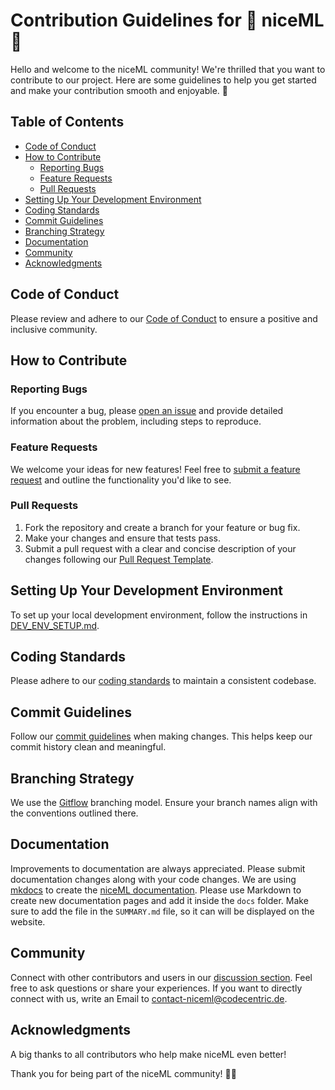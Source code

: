 # Contribution Guidelines for 🍦 niceML 🍦

Hello and welcome to the niceML community! We're thrilled that you want to contribute to
our project. Here are some guidelines to help you get started and make your contribution
smooth and enjoyable. 🚀

## Table of Contents

- [Code of Conduct](#code-of-conduct)
- [How to Contribute](#how-to-contribute)
    - [Reporting Bugs](#reporting-bugs)
    - [Feature Requests](#feature-requests)
    - [Pull Requests](#pull-requests)
- [Setting Up Your Development Environment](#setting-up-your-development-environment)
- [Coding Standards](#coding-standards)
- [Commit Guidelines](#commit-guidelines)
- [Branching Strategy](#branching-strategy)
- [Documentation](#documentation)
- [Community](#community)
- [Acknowledgments](#acknowledgments)

## Code of Conduct

Please review and adhere to our [Code of Conduct](CODE_OF_CONDUCT.md) to ensure a
positive and inclusive community.

## How to Contribute

### Reporting Bugs

If you encounter a bug,
please [open an issue](https://github.com/codecentric-oss/niceml/issues/new/choose) and
provide detailed information about the problem, including steps to reproduce.

### Feature Requests

We welcome your ideas for new features! Feel free
to [submit a feature request](https://github.com/codecentric-oss/niceml/issues/new/choose)
and outline the functionality you'd like to see.

### Pull Requests

1. Fork the repository and create a branch for your feature or bug fix.
2. Make your changes and ensure that tests pass.
3. Submit a pull request with a clear and concise description of your changes following
   our [Pull Request Template](https://github.com/codecentric-oss/niceml/compare).

## Setting Up Your Development Environment

To set up your local development environment, follow the instructions
in [DEV_ENV_SETUP.md](DEV_ENV_SETUP.md).

## Coding Standards

Please adhere to our [coding standards](CODING_STANDARDS.md) to maintain a consistent
codebase.

## Commit Guidelines

Follow our [commit guidelines](COMMIT_GUIDELINES.md) when making changes. This helps
keep our commit history clean and meaningful.

## Branching Strategy

We use
the [Gitflow](https://www.atlassian.com/git/tutorials/comparing-workflows/gitflow-workflow)
branching model. Ensure your branch names align with the conventions outlined there.

## Documentation

Improvements to documentation are always appreciated. Please submit documentation
changes along with your code changes.
We are using [mkdocs](https://squidfunk.github.io/mkdocs-material/) to create
the [niceML
documentation](https://niceml.io/). Please use Markdown to create new documentation
pages and add it inside the `docs` folder. Make sure to add the file in the `SUMMARY.md`
file, so it can will be displayed on the website.

## Community

Connect with other contributors and users in
our [discussion section](https://github.com/codecentric-oss/niceml/discussions). Feel
free to ask questions or share your experiences.
If you want to directly connect with us, write an Email
to [contact-niceml@codecentric.de](mailto:contact-niceml@codecentric.de).

## Acknowledgments

A big thanks to all contributors who help make niceML even better!

Thank you for being part of the niceML community! 🙌🎉
